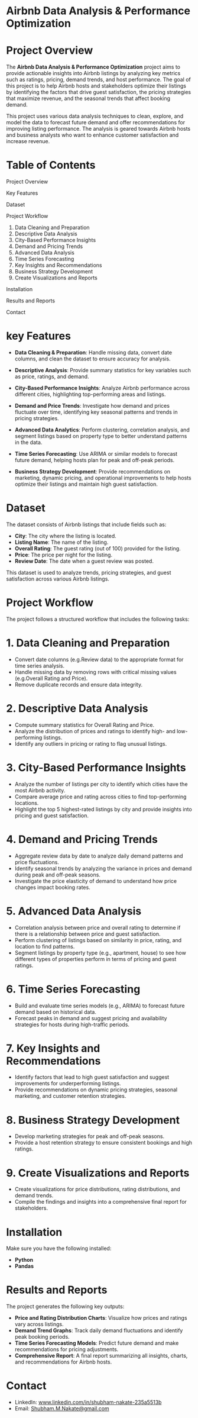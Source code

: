 
# Airbnb Data Analysis & Performance Optimization

# Project Overview

The **Airbnb Data Analysis & Performance Optimization** project aims to provide actionable insights into Airbnb listings by analyzing key metrics such as ratings, pricing, demand trends, and host performance. The goal of this project is to help Airbnb hosts and stakeholders optimize their listings by identifying the factors that drive guest satisfaction, the pricing strategies that maximize revenue, and the seasonal trends that affect booking demand.

This project uses various data analysis techniques to clean, explore, and model the data to forecast future demand and offer recommendations for improving listing performance. The analysis is geared towards Airbnb hosts and business analysts who want to enhance customer satisfaction and increase revenue.

# Table of Contents

Project Overview

Key Features

Dataset

Project Workflow
1. Data Cleaning and Preparation
2. Descriptive Data Analysis
3. City-Based Performance Insights
4. Demand and Pricing Trends
5. Advanced Data Analysis
6. Time Series Forecasting
7. Key Insights and Recommendations
8. Business Strategy Development
9. Create Visualizations and Reports
    
Installation

Results and Reports

Contact

# key Features

- **Data Cleaning & Preparation**: Handle missing data, convert date columns, and clean the dataset to ensure accuracy for analysis.
  
- **Descriptive Analysis**: Provide summary statistics for key variables such as price, ratings, and demand.

- **City-Based Performance Insights**: Analyze Airbnb performance across different cities, highlighting top-performing areas and listings.

- **Demand and Price Trends**: Investigate how demand and prices fluctuate over time, identifying key seasonal patterns and trends in pricing strategies.

- **Advanced Data Analytics**: Perform clustering, correlation analysis, and segment listings based on property type to better understand patterns in the data.

- **Time Series Forecasting**: Use ARIMA or similar models to forecast future demand, helping hosts plan for peak and off-peak periods.

- **Business Strategy Development**: Provide recommendations on marketing, dynamic pricing, and operational improvements to help hosts optimize their listings and maintain high guest satisfaction.

# Dataset

The dataset consists of Airbnb listings that include fields such as:
- **City**: The city where the listing is located.
- **Listing Name**: The name of the listing.
- **Overall Rating**: The guest rating (out of 100) provided for the listing.
- **Price**: The price per night for the listing.
- **Review Date**: The date when a guest review was posted.

This dataset is used to analyze trends, pricing strategies, and guest satisfaction across various Airbnb listings.

# Project Workflow

The project follows a structured workflow that includes the following tasks:

# **1. Data Cleaning and Preparation**
- Convert date columns (e.g.Review data) to the appropriate format for time series analysis.
- Handle missing data by removing rows with critical missing values (e.g.Overall Rating and Price).
- Remove duplicate records and ensure data integrity.
  
# **2. Descriptive Data Analysis**
- Compute summary statistics for Overall Rating and Price.
- Analyze the distribution of prices and ratings to identify high- and low-performing listings.
- Identify any outliers in pricing or rating to flag unusual listings.

# **3. City-Based Performance Insights**
- Analyze the number of listings per city to identify which cities have the most Airbnb activity.
- Compare average price and rating across cities to find top-performing locations.
- Highlight the top 5 highest-rated listings by city and provide insights into pricing and guest satisfaction.

# **4. Demand and Pricing Trends**
- Aggregate review data by date to analyze daily demand patterns and price fluctuations.
- Identify seasonal trends by analyzing the variance in prices and demand during peak and off-peak seasons.
- Investigate the price elasticity of demand to understand how price changes impact booking rates.

# **5. Advanced Data Analysis**
- Correlation analysis between price and overall rating to determine if there is a relationship between price and guest satisfaction.
- Perform clustering of listings based on similarity in price, rating, and location to find patterns.
- Segment listings by property type (e.g., apartment, house) to see how different types of properties perform in terms of pricing and guest ratings.

# **6. Time Series Forecasting**
- Build and evaluate time series models (e.g., ARIMA) to forecast future demand based on historical data.
- Forecast peaks in demand and suggest pricing and availability strategies for hosts during high-traffic periods.
  
# **7. Key Insights and Recommendations**
- Identify factors that lead to high guest satisfaction and suggest improvements for underperforming listings.
- Provide recommendations on dynamic pricing strategies, seasonal marketing, and customer retention strategies.

# **8. Business Strategy Development**
- Develop marketing strategies for peak and off-peak seasons.
- Provide a host retention strategy to ensure consistent bookings and high ratings.
  
# **9. Create Visualizations and Reports**
- Create visualizations for price distributions, rating distributions, and demand trends.
- Compile the findings and insights into a comprehensive final report for stakeholders.

# Installation

Make sure you have the following installed:

- **Python**
- **Pandas**

# Results and Reports

The project generates the following key outputs:

- **Price and Rating Distribution Charts**: Visualize how prices and ratings vary across listings.
- **Demand Trend Graphs**: Track daily demand fluctuations and identify peak booking periods.
- **Time Series Forecasting Models**: Predict future demand and make recommendations for pricing adjustments.
- **Comprehensive Report**: A final report summarizing all insights, charts, and recommendations for Airbnb hosts.

# Contact

- LinkedIn: www.linkedin.com/in/shubham-nakate-235a5513b
- Email: Shubham.M.Nakate@gmail.com
